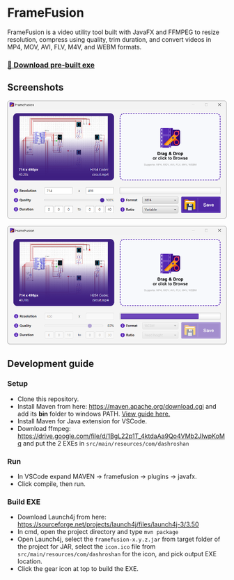 # FrameFusion

FrameFusion is a video utility tool built with JavaFX and FFMPEG to resize resolution, compress using quality, trim duration, and convert videos in MP4, MOV, AVI, FLV, M4V, and WEBM formats.

### [🔗 Download pre-built exe](https://drive.google.com/file/d/10Y14B4L-YtE6gxA3_0gejahMXvZ-QbsS/view?usp=sharing)

## Screenshots

![](/screenshot_1.png)

![](/screenshot_2.png)

## Development guide

### Setup

- Clone this repository.
- Install Maven from here: https://maven.apache.org/download.cgi and add its **bin** folder to windows PATH. [View guide here.](https://helpdeskgeek.com/windows-10/add-windows-path-environment-variable)
- Install Maven for Java extension for VSCode.
- Download ffmpeg: https://drive.google.com/file/d/1BgL22p1T_4ktdaAa9Qo4VMb2JIwpKoMq and put the 2 EXEs in `src/main/resources/com/dashroshan`

### Run

- In VSCode expand MAVEN →  framefusion →  plugins →  javafx.
- Click compile, then run.

### Build EXE

- Download Launch4j from here: https://sourceforge.net/projects/launch4j/files/launch4j-3/3.50
- In cmd, open the project directory and type `mvn package`
- Open Launch4j, select the `framefusion-x.y.z.jar` from target folder of the project for JAR, select the `icon.ico` file from `src/main/resources/com/dashroshan` for the icon, and pick output EXE location.
- Click the gear icon at top to build the EXE.
